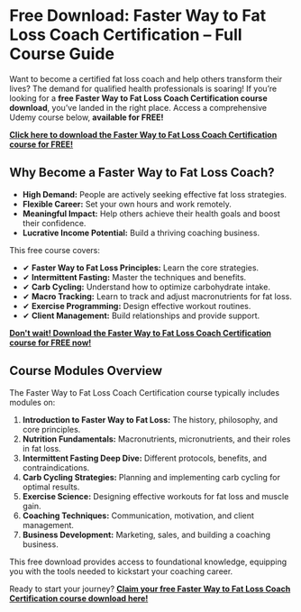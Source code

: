 # Free Download: Faster Way to Fat Loss Coach Certification – Full Course Guide

Want to become a certified fat loss coach and help others transform their lives? The demand for qualified health professionals is soaring! If you’re looking for a **free Faster Way to Fat Loss Coach Certification course download**, you’ve landed in the right place. Access a comprehensive Udemy course below, **available for FREE!**

[**Click here to download the Faster Way to Fat Loss Coach Certification course for FREE!**](https://udemywork.com/faster-way-to-fat-loss-coach-certification)

## Why Become a Faster Way to Fat Loss Coach?

*   **High Demand:** People are actively seeking effective fat loss strategies.
*   **Flexible Career:** Set your own hours and work remotely.
*   **Meaningful Impact:** Help others achieve their health goals and boost their confidence.
*   **Lucrative Income Potential:** Build a thriving coaching business.

This free course covers:

*   ✔ **Faster Way to Fat Loss Principles:** Learn the core strategies.
*   ✔ **Intermittent Fasting:** Master the techniques and benefits.
*   ✔ **Carb Cycling:** Understand how to optimize carbohydrate intake.
*   ✔ **Macro Tracking:** Learn to track and adjust macronutrients for fat loss.
*   ✔ **Exercise Programming:** Design effective workout routines.
*   ✔ **Client Management:** Build relationships and provide support.

[**Don't wait! Download the Faster Way to Fat Loss Coach Certification course for FREE now!**](https://udemywork.com/faster-way-to-fat-loss-coach-certification)

## Course Modules Overview

The Faster Way to Fat Loss Coach Certification course typically includes modules on:

1.  **Introduction to Faster Way to Fat Loss:** The history, philosophy, and core principles.
2.  **Nutrition Fundamentals:** Macronutrients, micronutrients, and their roles in fat loss.
3.  **Intermittent Fasting Deep Dive:** Different protocols, benefits, and contraindications.
4.  **Carb Cycling Strategies:** Planning and implementing carb cycling for optimal results.
5.  **Exercise Science:** Designing effective workouts for fat loss and muscle gain.
6.  **Coaching Techniques:** Communication, motivation, and client management.
7.  **Business Development:** Marketing, sales, and building a coaching business.

This free download provides access to foundational knowledge, equipping you with the tools needed to kickstart your coaching career.

Ready to start your journey? **[Claim your free Faster Way to Fat Loss Coach Certification course download here!](https://udemywork.com/faster-way-to-fat-loss-coach-certification)**
